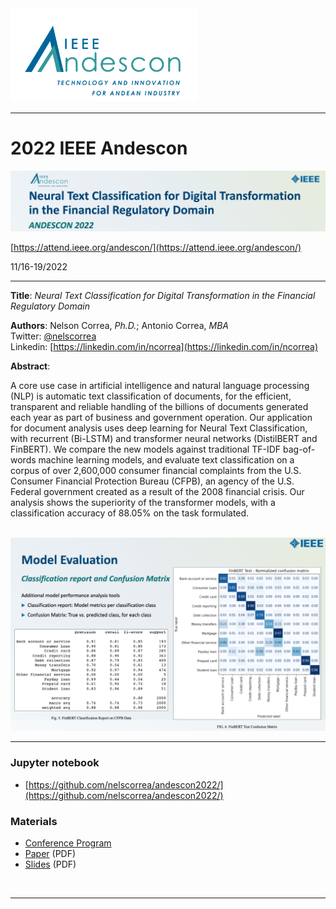 <img src="./images/ieee_andescon_logo.png" alt="IEEE Andescon logo" width="300">

<hr/>

# 2022 IEEE Andescon 
<img src="./images/neural_2350_cover_title.jpg" alt="2022 IEEE Andescon - Neural Text Classification Evaluation" width="800">

[https://attend.ieee.org/andescon/](https://attend.ieee.org/andescon/)

11/16-19/2022

<hr/> 

**Title**: *Neural Text Classification for Digital Transformation in the Financial Regulatory Domain*

**Authors**: Nelson Correa, *Ph.D.*; Antonio Correa, *MBA* <br/>
Twitter: [@nelscorrea](https://twitter.com/nelscorrea)<br/>
Linkedin: [https://linkedin.com/in/ncorrea](https://linkedin.com/in/ncorrea)

**Abstract**: 

A core use case in artificial intelligence and natural language processing (NLP) is automatic text classification of documents, for the efficient, transparent and reliable handling of the billions of documents generated each year as part of business and government operation. Our application for document analysis uses deep learning for Neural Text Classification, with recurrent (Bi-LSTM) and transformer neural networks (DistilBERT and FinBERT). We compare the new models against traditional TF-IDF bag-of- words machine learning models, and evaluate text classification on a corpus of over 2,600,000 consumer financial complaints from the U.S. Consumer Financial Protection Bureau (CFPB), an agency of the U.S. Federal government created as a result of the 2008 financial crisis. Our analysis shows the superiority of the transformer models, with a classification accuracy of 88.05% on the task formulated.

<br/>
<img src="./images/neural_2350_evaluation.jpg" alt="CFPB Neural Text Classification Evaluation - FinBERT" width="800">

<br/>

------------------

### Jupyter notebook

* [https://github.com/nelscorrea/andescon2022/](https://github.com/nelscorrea/andescon2022/)

### Materials

* [Conference Program](https://attend.ieee.org/andescon/program-2022/)
* [Paper](./ANDESCON2022_neural_nlp_2350_ncorrea_paper.pdf) (PDF)
* [Slides](./ANDESCON2022_neural_nlp_2350_ncorrea_slides.pdf) (PDF)
<!-- * [Repository - TBD](./) -->

<br/>
<hr/>